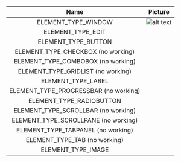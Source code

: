 |  Name | Picture |
|:-----------:|:-----------:|
| ELEMENT_TYPE_WINDOW | ![alt text](https://wiki.multitheftauto.com/images/b/b1/Gui-window.png) |
| ELEMENT_TYPE_EDIT |
| ELEMENT_TYPE_BUTTON |
| ELEMENT_TYPE_CHECKBOX (no working) |
| ELEMENT_TYPE_COMBOBOX (no working) |
| ELEMENT_TYPE_GRIDLIST (no working) |
| ELEMENT_TYPE_LABEL |
| ELEMENT_TYPE_PROGRESSBAR (no working) |
| ELEMENT_TYPE_RADIOBUTTON |
| ELEMENT_TYPE_SCROLLBAR (no working) |
| ELEMENT_TYPE_SCROLLPANE (no working) |
| ELEMENT_TYPE_TABPANEL (no working) |
| ELEMENT_TYPE_TAB (no working) |
| ELEMENT_TYPE_IMAGE |